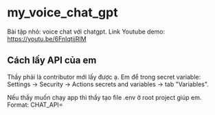 # my_voice_chat_gpt

Bài tập nhỏ: voice chat với chatgpt.
Link Youtube demo: https://youtu.be/6FnIqtjjRlM

## Cách lấy API của em
Thầy phải là contributor mới lấy được ạ.
Em để trong secret variable: Settings -> Security -> Actions secrets and variables -> tab "Variables".

Nếu thầy muốn chạy app thì thầy tạo file .env ở root project giúp em. Format: CHAT_API=<api>

